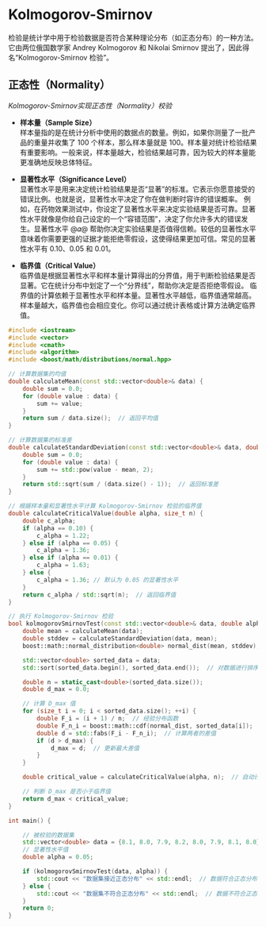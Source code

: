 # Kolmogorov-Smirnov  

检验是统计学中用于检验数据是否符合某种理论分布（如正态分布）的一种方法。它由两位俄国数学家 Andrey Kolmogorov 和 Nikolai Smirnov 提出了，因此得名“Kolmogorov-Smirnov 检验”。   



## 正态性（Normality） 
*Kolmogorov-Smirnov实现正态性（Normality）校验*

* **样本量（Sample Size）**   
样本量指的是在统计分析中使用的数据点的数量。例如，如果你测量了一批产品的重量并收集了 100 个样本，那么样本量就是 100。样本量对统计检验结果有重要影响。一般来说，样本量越大，检验结果越可靠，因为较大的样本量能更准确地反映总体特征。

* **显著性水平（Significance Level）**  
显著性水平是用来决定统计检验结果是否“显著”的标准。它表示你愿意接受的错误比例。也就是说，显著性水平决定了你在做判断时容许的错误概率。
例如，在药物效果测试中，你设定了显著性水平来决定实验结果是否可靠。显著性水平就像是你给自己设定的一个“容错范围”，决定了你允许多大的错误发生。显著性水平 @𝛼@ 帮助你决定实验结果是否值得信赖。较低的显著性水平意味着你需要更强的证据才能拒绝零假设，这使得结果更加可信。常见的显著性水平有 0.10、0.05 和 0.01。

* **临界值（Critical Value）**   
临界值是根据显著性水平和样本量计算得出的分界值，用于判断检验结果是否显著。它在统计分布中划定了一个“分界线”，帮助你决定是否拒绝零假设。
临界值的计算依赖于显著性水平和样本量。显著性水平越低，临界值通常越高。样本量越大，临界值也会相应变化。你可以通过统计表格或计算方法确定临界值。



```cpp
#include <iostream>
#include <vector>
#include <cmath>
#include <algorithm>
#include <boost/math/distributions/normal.hpp>

// 计算数据集的均值
double calculateMean(const std::vector<double>& data) {
    double sum = 0.0;
    for (double value : data) {
        sum += value;
    }
    return sum / data.size();  // 返回平均值
}

// 计算数据集的标准差
double calculateStandardDeviation(const std::vector<double>& data, double mean) {
    double sum = 0.0;
    for (double value : data) {
        sum += std::pow(value - mean, 2);
    }
    return std::sqrt(sum / (data.size() - 1));  // 返回标准差
}

// 根据样本量和显著性水平计算 Kolmogorov-Smirnov 检验的临界值
double calculateCriticalValue(double alpha, size_t n) {
    double c_alpha;
    if (alpha == 0.10) {
        c_alpha = 1.22;
    } else if (alpha == 0.05) {
        c_alpha = 1.36;
    } else if (alpha == 0.01) {
        c_alpha = 1.63;
    } else {
        c_alpha = 1.36; // 默认为 0.05 的显著性水平
    }
    return c_alpha / std::sqrt(n);  // 返回临界值
}

// 执行 Kolmogorov-Smirnov 检验
bool kolmogorovSmirnovTest(const std::vector<double>& data, double alpha) {
    double mean = calculateMean(data);
    double stddev = calculateStandardDeviation(data, mean);
    boost::math::normal_distribution<double> normal_dist(mean, stddev);

    std::vector<double> sorted_data = data;
    std::sort(sorted_data.begin(), sorted_data.end());  // 对数据进行排序

    double n = static_cast<double>(sorted_data.size());
    double d_max = 0.0;

    // 计算 D_max 值
    for (size_t i = 0; i < sorted_data.size(); ++i) {
        double F_i = (i + 1) / n;  // 经验分布函数
        double F_n_i = boost::math::cdf(normal_dist, sorted_data[i]);  // 理论分布函数
        double d = std::fabs(F_i - F_n_i);  // 计算两者的差值
        if (d > d_max) {
            d_max = d;  // 更新最大差值
        }
    }

    double critical_value = calculateCriticalValue(alpha, n);  // 自动计算临界值

    // 判断 D_max 是否小于临界值
    return d_max < critical_value;
}

int main() {

    // 被校验的数据集
    std::vector<double> data = {8.1, 8.0, 7.9, 8.2, 8.0, 7.9, 8.1, 8.0};
    // 显著性水平值
    double alpha = 0.05;  

    if (kolmogorovSmirnovTest(data, alpha)) {
        std::cout << "数据集接近正态分布" << std::endl;  // 数据符合正态分布
    } else {
        std::cout << "数据集不符合正态分布" << std::endl;  // 数据不符合正态分布
    }
    return 0;
}
```
